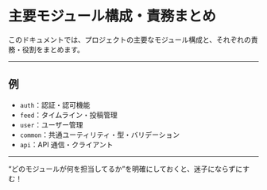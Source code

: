 # 主要モジュール構成・責務まとめ

このドキュメントでは、プロジェクトの主要なモジュール構成と、それぞれの責務・役割をまとめます。

---

## 例

-   `auth`：認証・認可機能
-   `feed`：タイムライン・投稿管理
-   `user`：ユーザー管理
-   `common`：共通ユーティリティ・型・バリデーション
-   `api`：API 通信・クライアント

---

“どのモジュールが何を担当してるか”を明確にしておくと、迷子にならずにすむ！
